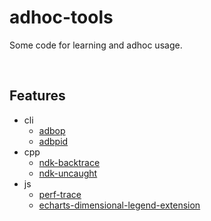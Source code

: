 # adhoc-tools

Some code for learning and adhoc usage.

<br>

## Features

+ cli
    + [adbop](https://github.com/100pah/adhoc-tools/blob/main/src/cli/README.md#adbop)
    + [adbpid](https://github.com/100pah/adhoc-tools/blob/main/src/cli/README.md#adbpid)
+ cpp
    + [ndk-backtrace](https://github.com/100pah/adhoc-tools/blob/main/src/cpp/adhoc/README.md)
    + [ndk-uncaught](https://github.com/100pah/adhoc-tools/blob/main/src/cpp/adhoc/README.md)
+ js
    + [perf-trace](https://github.com/100pah/adhoc-tools/blob/main/src/js/trace/README.md)
    + [echarts-dimensional-legend-extension](https://github.com/100pah/adhoc-tools/blob/main/src/js/dimensional-legend-extension/README.md)

